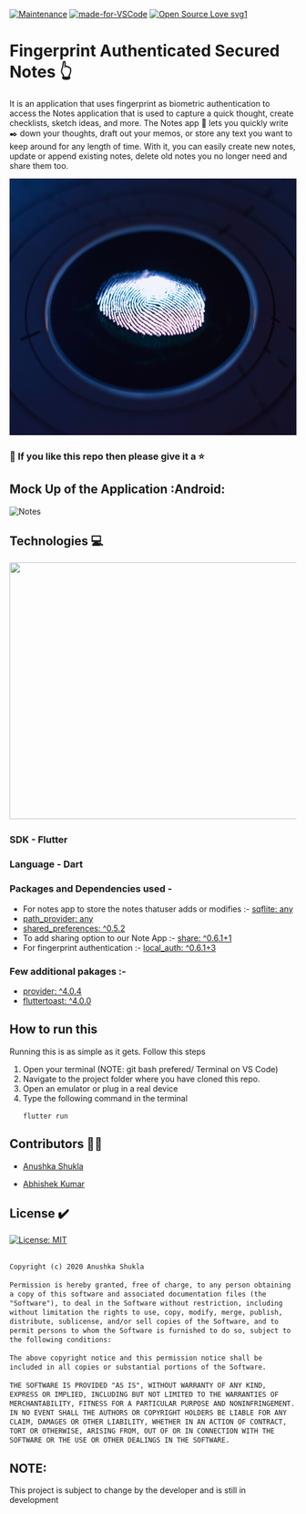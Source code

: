 [![Maintenance](https://img.shields.io/badge/Maintained%3F-yes-green.svg)](https://GitHub.com/Naereen/StrapDown.js/graphs/commit-activity)
[![made-for-VSCode](https://img.shields.io/badge/Made%20for-VSCode-1f425f.svg)](https://code.visualstudio.com/)
[![Open Source Love svg1](https://badges.frapsoft.com/os/v1/open-source.svg?v=103)](https://github.com/ellerbrock/opensource-badges/)


# Fingerprint Authenticated Secured Notes :point_up_2:

It is an application that uses fingerprint as biometric authentication to access the Notes application that is used to capture a quick thought, create checklists, sketch ideas, and more. The Notes app :memo: lets you quickly write :black_nib: down your thoughts, draft out your memos, or store any text you want to keep around for any length of time. With it, you can easily create new notes, update or append existing notes, delete old notes you no longer need and share them too.


<p align="center">
  <img width="900" height="450" src="https://github.com/Anushka-shukla/Fingerprint-Authenticated-Secured-Note/blob/master/images/george-prentzas-SRFG7iwktDk-unsplash.jpg">
</p>

### 🎯 If you like this repo then please give it a ⭐️

## Mock Up of the Application :Android:

![Notes](https://cdn-images-1.medium.com/max/600/1*wvjUTw33-MCdhl93aGliOg.gif)


## Technologies :computer:
<p align="center">
  <img width="900" height="450" src="https://media.giphy.com/media/fQZX2aoRC1Tqw/giphy.gif">

### SDK - Flutter
### Language - Dart  
### Packages and Dependencies used - 
- For notes app to store the notes thatuser adds or modifies :-    [sqflite: any](https://pub.dev/packages/sqflite)
- [path_provider: any](https://pub.dev/packages/path_provider)
- [shared_preferences: ^0.5.2](https://pub.dev/packages/shared_preferences)
- To add sharing option to our Note App :- [share: ^0.6.1+1](https://pub.dev/packages/share)
- For fingerprint authentication :- [local_auth: ^0.6.1+3](https://pub.dev/packages/local_auth/versions)
###  Few additional pakages :-
- [provider: ^4.0.4](https://pub.dev/packages/provider)
- [fluttertoast: ^4.0.0](https://pub.dev/packages/fluttertoast)

</p>

## How to run this
Running this is as simple as it gets. Follow this steps
1. Open your terminal (NOTE: git bash prefered/ Terminal on VS Code)
2. Navigate to the project folder where you have cloned this repo.
3. Open an emulator or plug in a real device
4. Type the following command in the terminal 
     ```
     flutter run
     ```


## Contributors :woman_technologist:

- [Anushka Shukla](https://github.com/Anushka-shukla) 

- [Abhishek Kumar](https://github.com/DOOMSTERR)


## License :heavy_check_mark:
[![License: MIT](https://img.shields.io/badge/License-MIT-yellow.svg)](https://opensource.org/licenses/MIT)

```MIT License

Copyright (c) 2020 Anushka Shukla

Permission is hereby granted, free of charge, to any person obtaining a copy of this software and associated documentation files (the "Software"), to deal in the Software without restriction, including without limitation the rights to use, copy, modify, merge, publish, distribute, sublicense, and/or sell copies of the Software, and to permit persons to whom the Software is furnished to do so, subject to the following conditions:

The above copyright notice and this permission notice shall be included in all copies or substantial portions of the Software.

THE SOFTWARE IS PROVIDED "AS IS", WITHOUT WARRANTY OF ANY KIND, EXPRESS OR IMPLIED, INCLUDING BUT NOT LIMITED TO THE WARRANTIES OF MERCHANTABILITY, FITNESS FOR A PARTICULAR PURPOSE AND NONINFRINGEMENT. IN NO EVENT SHALL THE AUTHORS OR COPYRIGHT HOLDERS BE LIABLE FOR ANY CLAIM, DAMAGES OR OTHER LIABILITY, WHETHER IN AN ACTION OF CONTRACT, TORT OR OTHERWISE, ARISING FROM, OUT OF OR IN CONNECTION WITH THE SOFTWARE OR THE USE OR OTHER DEALINGS IN THE SOFTWARE.
```

## NOTE:
This project is subject to change by the developer and is still in development


